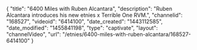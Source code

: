 {
    "title": "6400 Miles with Ruben Alcantara",
    "description": "Ruben Alcantara introduces his new etnies x Terrible One RVM.",
    "channelid": "168527",
    "videoid": "6414100",
    "date_created": "1443112585",
    "date_modified": "1455841198",
    "type": "captivate",
    "layout": "channelVideo",
    "url": "\/etnies\/6400-miles-with-ruben-alcantara\/168527-6414100"
}